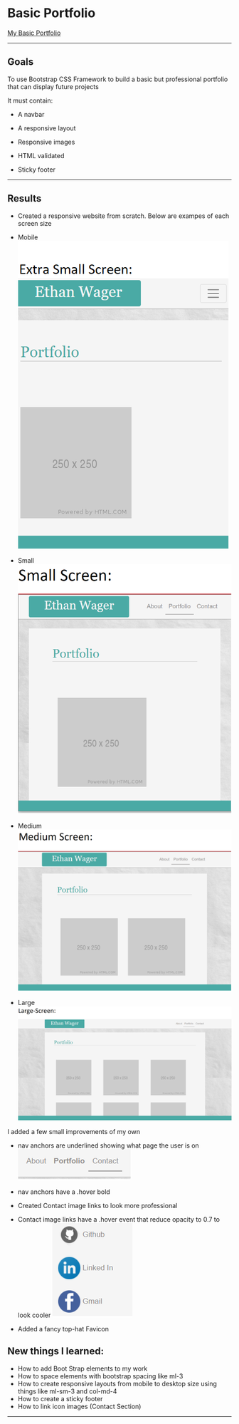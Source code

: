 # Basic Portfolio

[My Basic Portfolio](https://ewager1.github.io/Basic-Portfolio/)

---

## Goals

To use Bootstrap CSS Framework to build a basic but professional portfolio that can display future projects

It must contain:

- A navbar

- A responsive layout

- Responsive images

- HTML validated

- Sticky footer

---

## Results

- Created a responsive website from scratch. Below are exampes of each screen size

- Mobile
  ![Icon Demo](/assets/images/xm-screen-demo.png)

- Small
  ![Icon Demo](./assets/images/sm-screen-demo.png)

- Medium
  ![Icon Demo](./assets/images/med-screen-demo.png)

- Large
  ![Icon Demo](./assets/images/large-screen-demo.png)

I added a few small improvements of my own

- nav anchors are underlined showing what page the user is on
  ![Icon Demo](./assets/images/nav-demo.png)

- nav anchors have a .hover bold
- Created Contact image links to look more professional
- Contact image links have a .hover event that reduce opacity to 0.7 to look cooler
  ![Icon Demo](./assets/images/icon-demo.png)

- Added a fancy top-hat Favicon

## New things I learned:

- How to add Boot Strap elements to my work
- How to space elements with bootstrap spacing like ml-3
- How to create responsive layouts from mobile to desktop size using things like ml-sm-3 and col-md-4
- How to create a sticky footer
- How to link icon images (Contact Section)

---
